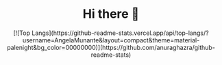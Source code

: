<html>
<body>
<div align=center>
  <h1>Hi there 👋</h1>
  [![Top Langs](https://github-readme-stats.vercel.app/api/top-langs/?username=AngelaMunante&layout=compact&theme=material-palenight&bg_color=00000000)](https://github.com/anuraghazra/github-readme-stats)
  </div>



</body>
</html>

<!--
**AngelaMunante/AngelaMunante** is a ✨ _special_ ✨ repository because its `README.md` (this file) appears on your GitHub profile.

Here are some ideas to get you started:

- 🔭 I’m currently working on ...
- 🌱 I’m currently learning ...
- 👯 I’m looking to collaborate on ...
- 🤔 I’m looking for help with ...
- 💬 Ask me about ...
- 📫 How to reach me: ...
- 😄 Pronouns: ...
- ⚡ Fun fact: ...
-->
